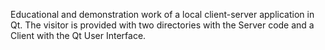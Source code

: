 Educational and demonstration work of a local client-server application in Qt.
The visitor is provided with two directories with the Server code and a Client with the Qt User Interface.
